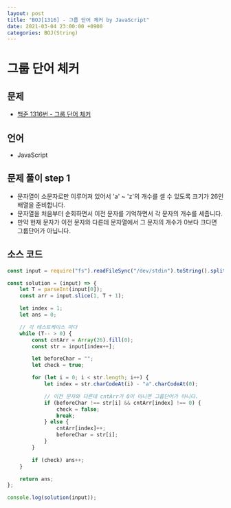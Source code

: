 ```yaml
---
layout: post
title: "BOJ[1316] - 그룹 단어 체커 by JavaScript"
date: 2021-03-04 23:00:00 +0900
categories: BOJ(String)
---
```


# 그룹 단어 체커

## 문제

- [백준 1316번 - 그룹 단어 체커](https://www.acmicpc.net/problem/1316)

## 언어

- JavaScript

## 문제 풀이 step 1

- 문자열이 소문자로만 이루어져 있어서 'a' ~ 'z'의 개수를 셀 수 있도록 크기가 26인 배열을 준비합니다.
- 문자열을 처음부터 순회하면서 이전 문자를 기억하면서 각 문자의 개수를 세줍니다.
- 만약 현재 문자가 이전 문자와 다른데 문자열에서 그 문자의 개수가 0보다 크다면 그룹단어가 아닙니다.

## 소스 코드

```jsx
const input = require("fs").readFileSync("/dev/stdin").toString().split("\n");

const solution = (input) => {
	let T = parseInt(input[0]);
	const arr = input.slice(1, T + 1);

	let index = 1;
	let ans = 0;

	// 각 테스트케이스 마다
	while (T-- > 0) {
		const cntArr = Array(26).fill(0);
		const str = input[index++];

		let beforeChar = "";
		let check = true;

		for (let i = 0; i < str.length; i++) {
			let index = str.charCodeAt(i) - "a".charCodeAt(0);

			// 이전 문자와 다른데 cntArr가 0이 아니면 그룹단어가 아니다.
			if (beforeChar !== str[i] && cntArr[index] !== 0) {
				check = false;
				break;
			} else {
				cntArr[index]++;
				beforeChar = str[i];
			}
		}

		if (check) ans++;
	}

	return ans;
};

console.log(solution(input));
```
